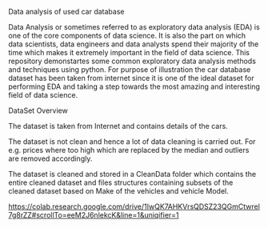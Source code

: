 Data analysis of used car database  

Data Analysis or sometimes referred to as exploratory data analysis (EDA) is one of the core components of data science. It is also the part on which data scientists, data engineers and data analysts spend their majority of the time which makes it extremely important in the field of data science. This repository demonstartes some common exploratory data analysis methods and techniques using python. For purpose of illustration the car database dataset has been taken from internet since it is one of the ideal dataset for performing EDA and taking a step towards the most amazing and interesting field of data science.

DataSet Overview

The dataset is taken from Internet  and contains details of the cars.

The dataset is not clean and hence a lot of data cleaning is carried out. For e.g. prices where too high which are replaced by the median and outliers are removed accordingly.

The dataset is cleaned and stored in a CleanData folder which contains the entire cleaned dataset and files structures containing subsets of the cleaned dataset based on Make of the vehicles and vehicle Model.

https://colab.research.google.com/drive/1IwQK7AHKVrsQDSZ23QGmCtwrel7g8rZZ#scrollTo=eeM2J6nlekcK&line=1&uniqifier=1
